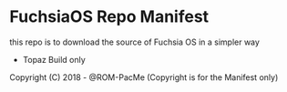 # FuchsiaOS Repo Manifest

this repo is to download the source of Fuchsia OS in a simpler way

 * Topaz Build only

Copyright (C) 2018 - @ROM-PacMe
(Copyright is for the Manifest only)
